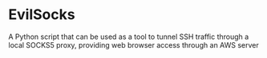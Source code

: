 # EvilSocks

A Python script that can be used as a tool to tunnel SSH traffic through a local SOCKS5 proxy, providing web browser access through an AWS server

